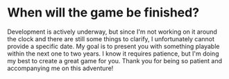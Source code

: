 # When will the game be finished?
Development is actively underway, but since I'm not working on it around the clock and there are still some things to clarify, I unfortunately cannot provide a specific date. My goal is to present you with something playable within the next one to two years. I know it requires patience, but I'm doing my best to create a great game for you. Thank you for being so patient and accompanying me on this adventure!